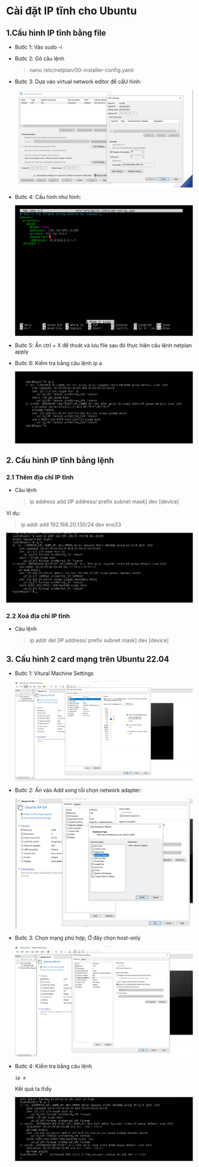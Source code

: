 # Cài đặt IP tĩnh cho Ubuntu
## 1.Cấu hình IP tĩnh bằng file

- Bước 1: Vào sudo -i
 
- Bước 2: Gõ câu lệnh 
  > nano /etc/netplan/00-installer-config.yaml

- Bước 3: Dựa vào virtual network editor để cấU hình:
 
  ![alt text](<../Images/Screenshot 2024-04-22 233444.png>)  

- Bước 4: Cấu hình như hình:

   ![alt text](<../Images/Screenshot 2024-04-22 233405.png>) 

- Bước 5: Ấn ctrl + X để thoát và lưu file sau đó thực hiện câu lệnh netplan apply

- Bước 6: Kiểm tra bằng câu lệnh ip a
 
   ![alt text](<../Images/Screenshot 2024-04-22 233801.png>) 

## 2. Cấu hình IP tĩnh bằng lệnh 
### 2.1 Thêm địa chỉ IP tĩnh 
- Câu lệnh 
  
  > ip address add [IP address/ prefix subnet mask] dev [device]

Ví dụ:

  > ip addr add 192.168.20.130/24 dev ens33

  ![alt text](<../Images/Screenshot 2024-05-14 160050.png>)

### 2.2 Xoá địa chỉ IP tĩnh 
  
- Câu lệnh 

  > ip addr del  [IP address/ prefix subnet mask] dev [device]

## 3. Cấu hình 2 card mạng trên Ubuntu 22.04

- Bước 1: Vitural Machine Settings
  
  ![alt text](<../Images/Screenshot 2024-05-15 230420.png>)

- Bước 2: Ấn vào Add xong rồi chọn network adapter:
  
  ![alt text](<../Images/Screenshot 2024-05-15 230536.png>)

- Bước 3: Chọn mạng phù hợp, Ở đây chọn host-only

  ![alt text](<../Images/Screenshot 2024-05-15 230706.png>) 

- Bước 4: Kiểm tra bằng câu lệnh 
  ```
  ip a
  ```
  Kết quả ta thấy   

   ![alt text](<../Images/Screenshot 2024-05-15 230928.png>)



 